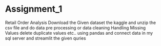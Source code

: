# Assignment_1
Retail Order Analysis Download the Given dataset the kaggle and unzip the csv file and do data pre processing or data cleaning Handling Missing Values delete duplicate values etc.. using pandas and connect data in my sql server and streamlit the given quries

